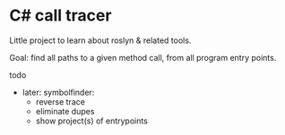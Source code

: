 # C# call tracer

Little project to learn about roslyn & related tools.

Goal: find all paths to a given method call, from all program entry points.

todo
- later: symbolfinder:
    - reverse trace
    - eliminate dupes
    - show project(s) of entrypoints